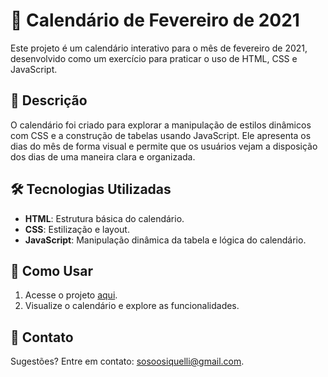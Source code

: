 # 📅 Calendário de Fevereiro de 2021

Este projeto é um calendário interativo para o mês de fevereiro de 2021, desenvolvido como um exercício para praticar o uso de HTML, CSS e JavaScript.

## 🌟 Descrição

O calendário foi criado para explorar a manipulação de estilos dinâmicos com CSS e a construção de tabelas usando JavaScript. Ele apresenta os dias do mês de forma visual e permite que os usuários vejam a disposição dos dias de uma maneira clara e organizada.

## 🛠️ Tecnologias Utilizadas

- **HTML**: Estrutura básica do calendário.
- **CSS**: Estilização e layout.
- **JavaScript**: Manipulação dinâmica da tabela e lógica do calendário.

## 🚀 Como Usar

1. Acesse o projeto [aqui](https://soraiasiquelli.github.io/calendariofevereiro/).
2. Visualize o calendário e explore as funcionalidades.

## 📧 Contato

Sugestões? Entre em contato: [sosoosiquelli@gmail.com](mailto:sosoosiquelli@gmail.com).
